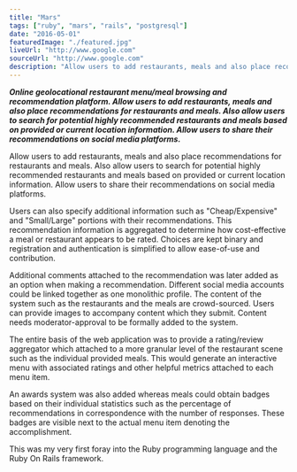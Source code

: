 ```yaml
---
title: "Mars"
tags: ["ruby", "mars", "rails", "postgresql"]
date: "2016-05-01"
featuredImage: "./featured.jpg"
liveUrl: "http://www.google.com"
sourceUrl: "http://www.google.com"
description: "Allow users to add restaurants, meals and also place recommendations for restaurants and meals. Also allow users to search for potential highly recommended restaurants and meals based on provided or current location information. Allow users to share their recommendations on social media platforms."
---
```


***Online geolocational restaurant menu/meal browsing and recommendation platform. Allow users to add restaurants, meals and also place recommendations for restaurants and meals. Also allow users to search for potential highly recommended restaurants and meals based on provided or current location information. Allow users to share their recommendations on social media platforms.***

Allow users to add restaurants, meals and also place recommendations for restaurants and meals. Also allow users to search for potential highly recommended restaurants and meals based on provided or current location information. Allow users to share their recommendations on social media platforms.

  

Users can also specify additional information such as "Cheap/Expensive" and "Small/Large" portions with their recommendations. This recommendation information is aggregated to determine how cost-effective a meal or restaurant appears to be rated. Choices are kept binary and registration and authentication is simplified to allow ease-of-use and contribution.

  

Additional comments attached to the recommendation was later added as an option when making a recommendation. Different social media accounts could be linked together as one monolithic profile. The content of the system such as the restaurants and the meals are crowd-sourced. Users can provide images to accompany content which they submit. Content needs moderator-approval to be formally added to the system.

  

The entire basis of the web application was to provide a rating/review aggregator which attached to a more granular level of the restaurant scene such as the individual provided meals. This would generate an interactive menu with associated ratings and other helpful metrics attached to each menu item.

  

An awards system was also added whereas meals could obtain badges based on their individual statistics such as the percentage of recommendations in correspondence with the number of responses. These badges are visible next to the actual menu item denoting the accomplishment.

  

This was my very first foray into the Ruby programming language and the Ruby On Rails framework.
<!--stackedit_data:
eyJoaXN0b3J5IjpbMTc2OTgxNzU4NCwtNzE0NzgwMDA5LDczMD
k5ODExNl19
-->